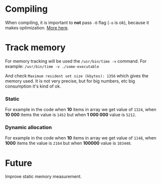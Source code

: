 # Compiling

When compiling, it is important to **not** pass `-O` flag (`-o` is ok), because it makes optimization. [More here](https://gcc.gnu.org/onlinedocs/gcc/Optimize-Options.html).

# Track memory

For memory tracking will be used the `/usr/bin/time -v` command. For example: `/usr/bin/time -v ./some-executable`

And check `Maximum resident set size (kbytes): 1356` which gives the memory used. It is not very precise, but for big numbers, etc big consumption it's kind of ok.

### Static

For example in the code when **10** items in array we get value of `1324`, when **10 000** items the value is `1452` but when **1 000 000** value is `5212`.

### Dynamic allocation

For example in the code when **10** items in array we get value of `1148`, when **1000** items the value is `2164` but when **100000** value is `103448`.

# Future

Improve static memory measurement.


